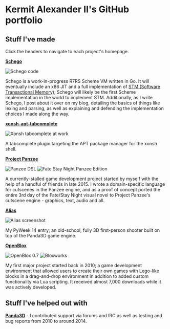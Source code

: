 # Kermit Alexander II's GitHub portfolio

## Stuff I've made

Click the headers to navigate to each project's homepage.

[**Schego**](https://github.com/DangerOnTheRanger/schego)

![Schego code](https://dangerontheranger.github.io/schego-code.png)

Schego is a work-in-progress R7RS Scheme VM written in Go. It will eventually include an x86 JIT and a full implementation of [STM (Software Transactional Memory)](https://en.wikipedia.org/wiki/Software_transactional_memory); Schego will likely be the first Scheme implementation in the world to implement STM. Additionally, as I write Schego, I post about it over on my blog, detailing the basics of things like lexing and parsing, as well as explaining and defending the implementation choices I made along the way.

[**xonsh-apt-tabcomplete**](https://github.com/DangerOnTheRanger/xonsh-apt-tabcomplete)

![Xonsh tabcomplete at work](https://dangerontheranger.github.io/xonsh-apt.png)

A tabcomplete plugin targeting the APT package manager for the xonsh shell.

[**Project Panzee**](https://github.com/DangerOnTheRanger/Project-Panzee)

![Panzee DSL](https://dangerontheranger.github.io/panzee-dsl.png) ![Fate Stay Night Panzee Edition](https://dangerontheranger.github.io/panzee-fsn.png)

A currently-stalled game development project started by myself with the help of a handful of friends in late 2015. I wrote a domain-specific language for cutscenes in the Panzee engine, and as a proof of concept ported the entire 3rd day of the Fate/Stay Night visual novel to Project Panzee's cutscene engine - graphics, text, audio and all.

[**Alias**](https://github.com/DangerOnTheRanger/alias)

![Alias screenshot](https://dangerontheranger.github.io/alias-pyweek.png)

My PyWeek 14 entry; an old-school, fully 3D first-person shooter built on top of the Panda3D game engine.

[**OpenBlox**](https://sourceforge.net/projects/openblox/)

![OpenBlox 0.7](https://dangerontheranger.github.io/openblox.jpg) ![Bloxworks](https://dangerontheranger.github.io/bloxworks.jpg)

My first major project started back in 2010; a game development environment that allowed users to create their own games with Lego-like blocks in a drag-and-drop environment in addition to added custom functionality via Lua scripting. It received almost 7,000 downloads while it was actively developed.

## Stuff I've helped out with

[**Panda3D**](http://panda3d.org) - I contributed support via forums and IRC as well as testing and bug reports from 2010 to around 2014.
